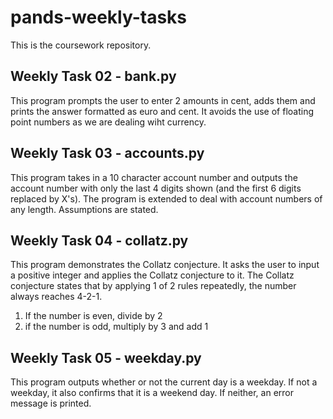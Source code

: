 # pands-weekly-tasks
This is the coursework repository.

## Weekly Task 02 - bank.py
This program prompts the user to enter 2 amounts in cent, adds them and prints the
answer formatted as euro and cent. It avoids the use of floating point numbers as we
are dealing wiht currency.

## Weekly Task 03 - accounts.py
This program takes in a 10 character account number and outputs the account number with 
only the last 4 digits shown (and the first 6 digits replaced by X's).
The program is extended to deal with account numbers of any length. Assumptions are
stated.

## Weekly Task 04 - collatz.py
This program demonstrates the Collatz conjecture.
It asks the user to input a positive integer and applies the Collatz conjecture to it.
The Collatz conjecture states that by applying 1 of 2 rules repeatedly, the number 
always reaches 4-2-1.
1. If the number is even, divide by 2
2. if the number is odd, multiply by 3 and add 1

## Weekly Task 05 - weekday.py
This program outputs whether or not the current day is a weekday.
If not a weekday, it also confirms that it is a weekend day.
If neither, an error message is printed.
